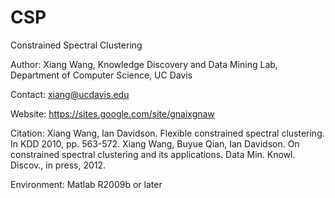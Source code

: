 CSP
===

Constrained Spectral Clustering

Author:
Xiang Wang, Knowledge Discovery and Data Mining Lab, Department of Computer Science, UC Davis

Contact:
xiang@ucdavis.edu

Website:
https://sites.google.com/site/gnaixgnaw

Citation:
Xiang Wang, Ian Davidson. Flexible constrained spectral clustering. In KDD 2010, pp. 563-572.
Xiang Wang, Buyue Qian, Ian Davidson. On constrained spectral clustering and its applications. Data Min. Knowl. Discov., in press, 2012.

Environment:
Matlab R2009b or later